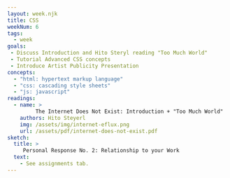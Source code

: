 ```yaml
---
layout: week.njk
title: CSS
weekNum: 6
tags:
  - week
goals:
 - Discuss Introduction and Hito Steryl reading "Too Much World"
 - Tutorial Advanced CSS concepts
 - Introduce Artist Publicity Presentation
concepts:
  - "html: hypertext markup language"
  - "css: cascading style sheets"
  - "js: javascript"
readings: 
  - name: >
         The Internet Does Not Exist: Introduction + "Too Much World" 
    authors: Hito Steyerl 
    img: /assets/img/internet-eflux.png
    url: /assets/pdf/internet-does-not-exist.pdf
sketch:
  title: > 
     Personal Response No. 2: Relationship to your Work
  text:
    - See assignments tab. 
---
```

